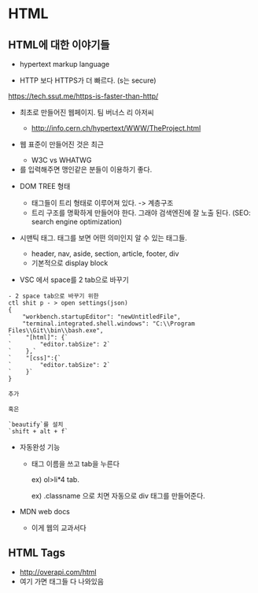 # HTML

## HTML에 대한 이야기들

- hypertext markup language

- HTTP 보다 HTTPS가 더 빠르다. (s는 secure)

https://tech.ssut.me/https-is-faster-than-http/

- 최초로 만들어진 웹페이지.  팀 버너스 리 아저씨
  - http://info.cern.ch/hypertext/WWW/TheProject.html

- 웹 표준이 만들어진 것은 최근
  - W3C vs WHATWG



- <html lang='ko'> 를 입력해주면 맹인같은 분들이 이용하기 좋다. 
- DOM TREE 형태
  - 태그들이 트리 형태로 이루어져 있다. -> 계층구조
  - 트리 구조를 명확하게 만들어야 한다. 그래야 검색엔진에 잘 노출 된다. (SEO: search engine optimization)



- 시맨틱 태그. 태그를 보면 어떤 의미인지 알 수 있는 태그들.
  - header, nav, aside, section, article, footer, div
  - 기본적으로 display block



- VSC 에서 space를 2 tab으로 바꾸기

```
- 2 space tab으로 바꾸기 위한
ctl shit p - > open settings(json)
{
​    "workbench.startupEditor": "newUntitledFile",
​    "terminal.integrated.shell.windows": "C:\\Program Files\\Git\\bin\\bash.exe",
`    "[html]": {`
`        "editor.tabSize": 2`
`    },`
`    "[css]":{`
`        "editor.tabSize": 2`
`    }`
}

추가

혹은 

`beautify`를 설치
`shift + alt + f`
```



- 자동완성 기능

  - 태그 이름을 쓰고 tab을 누른다

    ex) ol>li*4 tab.

    ex) .classname 으로 치면 자동으로 div 태그를 만들어준다.



- MDN web docs
  - 이게 웹의 교과서다



## HTML Tags

-  http://overapi.com/html
  - 여기 가면 태그들 다 나와있음

